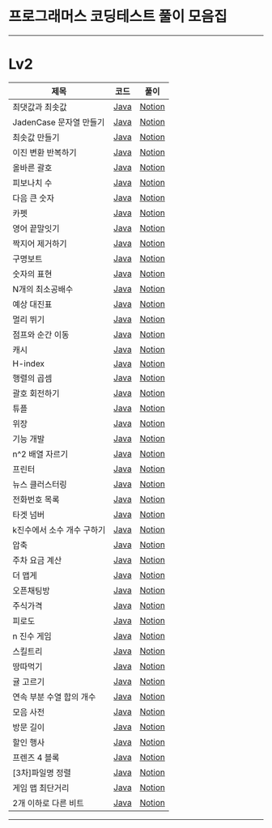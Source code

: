 # 프로그래머스 코딩테스트 풀이 모음집
---

# Lv2
|제목|코드|풀이|
|------|---|---|
|최댓값과 최솟값|[Java](https://github.com/jwPark6/programmers_coding-test/blob/main/lv2/12939.java)|[Notion](https://traveling-organ-e7f.notion.site/80ccf11e6bf5496085cb34e174508b1c)|
|JadenCase 문자열 만들기|[Java](./lv2/12951.java)|[Notion](https://traveling-organ-e7f.notion.site/JadenCase-e2675e1a28ec47528d5b90b1c8eec1c6)|
|최솟값 만들기|[Java](https://github.com/jwPark6/programmers_coding-test/blob/main/lv2/12941.java)|[Notion](https://traveling-organ-e7f.notion.site/84c513541b8b444597620279bce36151)|
|이진 변환 반복하기|[Java](https://github.com/jwPark6/programmers_coding-test/blob/main/lv2/70129.java)|[Notion](https://traveling-organ-e7f.notion.site/4181932b64984a42b4f5dccaa21ac8f1)|
|올바른 괄호|[Java](https://github.com/jwPark6/programmers_coding-test/blob/main/lv2/12909.java)|[Notion](https://traveling-organ-e7f.notion.site/e7ff723e913e4117b0790f80679cf408)|
|피보나치 수|[Java](https://github.com/jwPark6/programmers_coding-test/blob/main/lv2/12945.java)|[Notion](https://traveling-organ-e7f.notion.site/f9dbf3f7789149ec835a9d39d6372e9e)|
|다음 큰 숫자|[Java](https://github.com/jwPark6/programmers_coding-test/blob/main/lv2/12911.java)|[Notion](https://traveling-organ-e7f.notion.site/4204e9a7373c4797a1285df9bca1310f)|
|카펫|[Java](https://github.com/jwPark6/programmers_coding-test/blob/main/lv2/42842.java)|[Notion](https://traveling-organ-e7f.notion.site/0abeb79ba4764f888ec9e21dee3c0416)|
|영어 끝말잇기|[Java](https://github.com/jwPark6/programmers_coding-test/blob/main/lv2/12981.java)|[Notion](https://traveling-organ-e7f.notion.site/6fdc339146414a8c8d43bbdb0c20b5b3)|
|짝지어 제거하기|[Java](https://github.com/jwPark6/programmers_coding-test/blob/main/lv2/12973.java)|[Notion](https://traveling-organ-e7f.notion.site/0c2636ad653f440bac24eea5278042f6)|
|구명보트|[Java](https://github.com/jwPark6/programmers_coding-test/blob/main/lv2/42885.java)|[Notion](https://traveling-organ-e7f.notion.site/19e5a303a6d24d008025f9de7cdc016f)|
|숫자의 표현|[Java](https://github.com/jwPark6/programmers_coding-test/blob/main/lv2/12924.java)|[Notion](https://traveling-organ-e7f.notion.site/2131147d53e34f17bf944b6b656b1c9c)|
|N개의 최소공배수|[Java](https://github.com/jwPark6/programmers_coding-test/blob/main/lv2/12953.java)|[Notion](https://traveling-organ-e7f.notion.site/N-0756d4ea94024ea0872605800f92b2fa)|
|예상 대진표|[Java](https://github.com/jwPark6/programmers_coding-test/blob/main/lv2/12985.java)|[Notion](https://traveling-organ-e7f.notion.site/753a8b92e31d4575a5c879834f747e23)|
|멀리 뛰기|[Java](https://github.com/jwPark6/programmers_coding-test/blob/main/lv2/12914.java)|[Notion](https://traveling-organ-e7f.notion.site/224ab76fe70a4845a13312e737e6762e)|
|점프와 순간 이동|[Java](https://github.com/jwPark6/programmers_coding-test/blob/main/lv2/12980.java)|[Notion](https://traveling-organ-e7f.notion.site/05cba4ee7b8b49d689df8e23f5a536f9)|
|캐시|[Java](https://github.com/jwPark6/programmers_coding-test/blob/main/lv2/17680.java)|[Notion](https://traveling-organ-e7f.notion.site/c59e74c8f7864e55981f636e9c7b1bb1)|
|H-index|[Java](./lv2/42747.java)|[Notion](https://traveling-organ-e7f.notion.site/H-Index-06e0e4dc5dab44d3825cba83c669ad00)|
|행렬의 곱셈|[Java](./lv2/행렬의_곱셈.java)|[Notion](https://traveling-organ-e7f.notion.site/f15432dd75064e84a1a75d09ce9a070d)|
|괄호 회전하기|[Java](./lv2/%EA%B4%84%ED%98%B8_%ED%9A%8C%EC%A0%84%ED%95%98%EA%B8%B0.java)|[Notion](https://traveling-organ-e7f.notion.site/5f6d792dd0b74a679b1e9f06d3aad269)|
|튜플|[Java](./lv2/%ED%8A%9C%ED%94%8C.java)|[Notion](https://traveling-organ-e7f.notion.site/72e497c437064874815c9dedb54e5e32)|
|위장|[Java](./lv2/%EC%9C%84%EC%9E%A5.java)|[Notion](https://traveling-organ-e7f.notion.site/045fa39145a746568e8fc4ee7a807581)|
|기능 개발|[Java](./lv2/42586.java)|[Notion](https://traveling-organ-e7f.notion.site/52c00e15e0a7420aad87f5f7c829fe06)|
|n^2 배열 자르기|[Java](./lv2/87390.java)|[Notion](https://traveling-organ-e7f.notion.site/n-2-73c8e8c1863f411cbdcd76488b00586a)|
|프린터|[Java](./lv2/%ED%94%84%EB%A6%B0%ED%84%B0.java)|[Notion](https://traveling-organ-e7f.notion.site/a85c3abb9c8f43f484203879b0578fd6)|
|뉴스 클러스터링|[Java](./lv2/%EB%89%B4%EC%8A%A4_%ED%81%B4%EB%9F%AC%EC%8A%A4%ED%84%B0%EB%A7%81.java)|[Notion](https://traveling-organ-e7f.notion.site/1-72db8e7e0059438482d2c3a1caf351b2)|
|전화번호 목록|[Java](./lv2/42577.java)|[Notion](https://traveling-organ-e7f.notion.site/d408d1a54b2d46ffa959c0a373a108ef)|
|타겟 넘버|[Java](./lv2/43165.java)|[Notion](https://traveling-organ-e7f.notion.site/15e891763a1e403195709fa825ce3825)|
|k진수에서 소수 개수 구하기|[Java](./lv2/92335.java)|[Notion](https://traveling-organ-e7f.notion.site/k-90d4638c30e7448585d7027f13d26841)|
|압축|[Java](./lv2/17684.java)|[Notion](https://traveling-organ-e7f.notion.site/3-380645654b704d40af9377e8b5c5cc72)|
|주차 요금 계산|[Java](./lv2/92341.java)|[Notion](https://traveling-organ-e7f.notion.site/ab0baba5f5be48189259880ffd07b5c1)|
|더 맵게|[Java](./lv2/17684.java)|[Notion](https://traveling-organ-e7f.notion.site/622eb942b7dc443cbad9d8bb6f0ac8bc)|
|오픈채팅방|[Java](./lv2/42888.java)|[Notion](https://traveling-organ-e7f.notion.site/7fc4b003f486496dbfbe9a1b26a00c07)|
|주식가격|[Java](./lv2/42584.java)|[Notion](https://traveling-organ-e7f.notion.site/6f2d1c2c8d1b4b69b2014ce793fd0832)|
|피로도|[Java](./lv2/87946.java)|[Notion](https://traveling-organ-e7f.notion.site/129567a80a1d46349b216e77a78e679a)|
|n 진수 게임|[Java](./lv2/17687.java)|[Notion](https://traveling-organ-e7f.notion.site/n-cb5b30e5e69044328edb1223607f4031)|
|스킬트리|[Java](./lv2/49993.java)|[Notion](https://traveling-organ-e7f.notion.site/8c236e35db744ce9a77c9fb8cc270358)|
|땅따먹기|[Java](./lv2/12913.java)|[Notion](https://traveling-organ-e7f.notion.site/374b6edaf31f482d92ecb39c403ccacd)|
|귤 고르기|[Java](./lv2/138476.java)|[Notion](https://traveling-organ-e7f.notion.site/e131228cd772499e9a94c4a2b0ba0a78)|
|연속 부분 수열 합의 개수|[Java](./lv2/131701.java)|[Notion](https://traveling-organ-e7f.notion.site/e1517f7233e64a5a841ee7f484c1e259)|
|모음 사전|[Java](./lv2/84512.java)|[Notion](https://traveling-organ-e7f.notion.site/35f85a4d3424429f809d7987f747af22)|
|방문 길이|[Java](./lv2/84512.java)|[Notion](https://traveling-organ-e7f.notion.site/55db76b1646f415fbcf2069b7f5bc6b6)|
|할인 행사|[Java](./lv2/131127.java)|[Notion](https://traveling-organ-e7f.notion.site/285df3a577d748c2951d3e6c2113e8b7)|
|프렌즈 4 블록|[Java](./lv2/17679.java)|[Notion](https://traveling-organ-e7f.notion.site/4-ffa52b59077d4f78a1613653eecff95c)|
|[3차]파일명 정렬|[Java](./lv2/17686.java)|[Notion](https://traveling-organ-e7f.notion.site/3-504f0f676ed0419088294b2dc8daa567)|
|게임 맵 최단거리|[Java](./lv2/1844.java)|[Notion](https://traveling-organ-e7f.notion.site/4f0982dfb6a84e009df2677da4812fab)|
|2개 이하로 다른 비트|[Java](./lv2/77885.java)|[Notion](https://traveling-organ-e7f.notion.site/2-20c147d6ac2a495d80880021b0e09186)|
---
